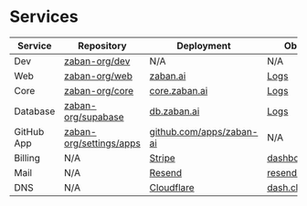 
# Services

| Service  | Repository | Deployment | Observability 
| -------- | ---------- | ----------- | ----------- 
| Dev | [zaban-org/dev](https://github.com/zaban-org/dev) | N/A | N/A 
| Web | [zaban-org/web](https://github.com/zaban-org/web) | [zaban.ai](https://cloud.zaban.ai/project/swkkggc04kgccw8g8osokscc/beta/application/jgcco884c8gc0co0w4gc0sks/deployment) | [Logs](https://cloud.zaban.ai/project/swkkggc04kgccw8g8osokscc/beta/application/jgcco884c8gc0co0w4gc0sks/logs) 
| Core | [zaban-org/core](https://github.com/zaban-org/core) | [core.zaban.ai](https://cloud.zaban.ai/project/swkkggc04kgccw8g8osokscc/beta/application/gcwgksc0gws84c4c88soggs4/deployment) | [Logs](https://cloud.zaban.ai/project/swkkggc04kgccw8g8osokscc/beta/application/gcwgksc0gws84c4c88soggs4/logs) 
| Database | [zaban-org/supabase](https://github.com/zaban-org/supabase) | [db.zaban.ai](https://cloud.zaban.ai/project/swkkggc04kgccw8g8osokscc/beta/service/k0so0s4wkko08k4oo8c0sckw) | [Logs](https://cloud.zaban.ai/project/swkkggc04kgccw8g8osokscc/beta/service/k0so0s4wkko08k4oo8c0sckw#logs) 
| GitHub App | [zaban-org/settings/apps](https://github.com/organizations/zaban-org/settings/apps) | [github.com/apps/zaban-ai](https://github.com/apps/zaban-ai/installations/select_target) | N/A
| Billing | N/A | [Stripe](https://dashboard.stripe.com/test/dashboard) | [dashboard.stripe.com](https://dashboard.stripe.com/test/payments) 
| Mail | N/A | [Resend](https://resend.com/emails) | [resend.com](https://resend.com/logs) 
| DNS | N/A | [Cloudflare](https://dash.cloudflare.com/3fdc57d9c28cf7f48aac59bb47c02b0b/zaban.ai/dns/records) | [dash.cloudflare.com](https://dash.cloudflare.com/3fdc57d9c28cf7f48aac59bb47c02b0b/zaban.ai/analytics/traffic) | 
